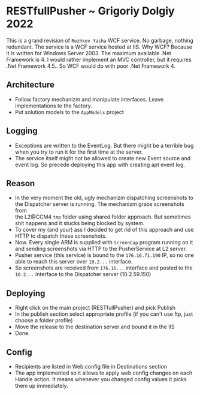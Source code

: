 ﻿# RESTfullPusher ~ Grigoriy Dolgiy 2022

This is a grand revision of `Rozhkov Yasha` WCF service. No garbage, nothing redundant.
The service is a WCF service hosted at IIS. Why WCF? Because it is written for Windows Server 2003. The maximum available .Net Framework is 4.
I would rather implement an MVC controller, but it requires .Net Framework 4.5.. So WCF would do with poor .Net Framework 4.


## Architecture
- Follow factory mechanizm and manipulate interfaces. Leave implementations to the factory.
- Put solution models to the `AppModels` project


## Logging
- Exceptions are written to the EventLog. But there might be a terrible bug when you try to run it for the first time at the server.
- The service itself might not be allowed to create new Event source and event log. So precede deploying this app with creating apt event log.


## Reason
- In the very moment the old, ugly mechanizm dispatching screenshots to the Dispatcher server is running. The mechanizm grabs screenshots from  
  the L2@CCM4 `tmp` folder using shared folder approach. But sometimes shit happens and it stucks being blocked by system.
- To cover my (and your) ass I decided to get rid of this approach and use HTTP to dispatch these screenshots.
- Now. Every single ARM is supplied with `ScreenCap` program running on it and sending screenshots via HTTP to the PusherService at L2 server.
- Pusher service (this service) is bound to the `176.16.71.190` IP, so no one able to reach this server over `10.2...` interface.
- So screenshots are received from `176.16...` interface and posted to the `10.2...` interface to the Dispatcher server (10.2.59.150)


## Deploying
- Right click on the main project (RESTfullPusher) and pick Publish
- In the publish section select appropriate profile (if you can't use ftp, just choose a folder profile)
- Move the release to the destination server and bound it in the IIS
- Done.


## Config
- Recipients are listed in Web.config file in Destinations section
- The app implemented so it allows to apply web config changes on each Handle action. It means whenever you changed config values it picks them up immediately.

